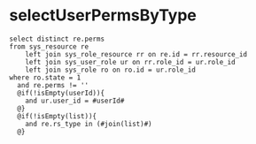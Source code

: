 selectUserPermsByType
===
    select distinct re.perms
    from sys_resource re
        left join sys_role_resource rr on re.id = rr.resource_id
        left join sys_user_role ur on rr.role_id = ur.role_id
        left join sys_role ro on ro.id = ur.role_id
    where ro.state = 1
      and re.perms != ''
      @if(!isEmpty(userId)){
        and ur.user_id = #userId#
      @}
      @if(!isEmpty(list)){
        and re.rs_type in (#join(list)#)
      @}
      
    
